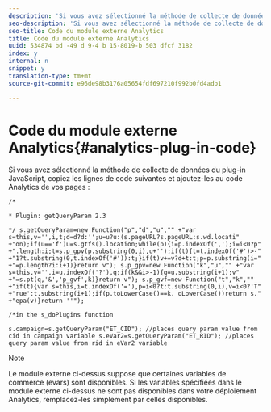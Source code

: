 ```yaml
---
description: 'Si vous avez sélectionné la méthode de collecte de données du plug-in JavaScript, copiez les lignes de code suivantes et ajoutez-les au code Analytics de vos pages. '
seo-description: 'Si vous avez sélectionné la méthode de collecte de données du plug-in JavaScript, copiez les lignes de code suivantes et ajoutez-les au code Analytics de vos pages. '
seo-title: Code du module externe Analytics
title: Code du module externe Analytics
uuid: 534874 bd -49 d 9-4 b 15-8019-b 503 dfcf 3182
index: y
internal: n
snippet: y
translation-type: tm+mt
source-git-commit: e96de98b3176a05654fdf697210f992b0fd4adb1

---
```



# Code du module externe Analytics{#analytics-plug-in-code}

Si vous avez sélectionné la méthode de collecte de données du plug-in JavaScript, copiez les lignes de code suivantes et ajoutez-les au code Analytics de vos pages :

`/*`

`* Plugin: getQueryParam 2.3`

`*/ s.getQueryParam=new Function("p","d","u","" +"var s=this,v='',i,t;d=d?d:'';u=u?u:(s.pageURL?s.pageURL:s.wd.locati" +"on);if(u=='f')u=s.gtfs().location;while(p){i=p.indexOf(',');i=i<0?p" +".length:i;t=s.p_gpv(p.substring(0,i),u+'');if(t){t=t.indexOf('#')>-" +"1?t.substring(0,t.indexOf('#')):t;}if(t)v+=v?d+t:t;p=p.substring(i=" +"=p.length?i:i+1)}return v"); s.p_gpv=new Function("k","u","" +"var s=this,v='',i=u.indexOf('?'),q;if(k&&i>-1){q=u.substring(i+1);v" +"=s.pt(q,'&','p_gvf',k)}return v"); s.p_gvf=new Function("t","k","" +"if(t){var s=this,i=t.indexOf('='),p=i<0?t:t.substring(0,i),v=i<0?'T" +"rue':t.substring(i+1);if(p.toLowerCase()==k. oLowerCase())return s." +"epa(v)}return ''");`

`/*in the s_doPlugins function`

`s.campaign=s.getQueryParam("ET_CID"); //places query param value from cid in campaign variable s.eVar2=s.getQueryParam("ET_RID"); //places query param value from rid in eVar2 variable`

>[!NOTE]
>
>Le module externe ci-dessus suppose que certaines variables de commerce (evars) sont disponibles. Si les variables spécifiées dans le module externe ci-dessus ne sont pas disponibles dans votre déploiement Analytics, remplacez-les simplement par celles disponibles.

